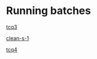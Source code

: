# Running batches

[tcq3](https://clean-code-craft-tcq-3.github.io/assignments/)

[clean-s-1](https://clean-s-1.github.io/assignments/)

[tcq4](https://clean-code-craft-tcq-4.github.io/assignments/)
